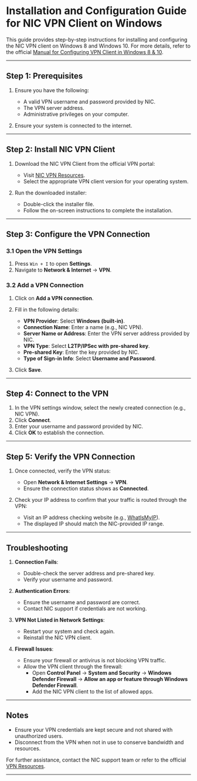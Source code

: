 # Installation and Configuration Guide for NIC VPN Client on Windows

This guide provides step-by-step instructions for installing and configuring the NIC VPN client on Windows 8 and Windows 10. For more details, refer to the official [Manual for Configuring VPN Client in Windows 8 & 10](https://vpn.nic.in/resources/manuals/Manual%20for%20Configuring%20VPN%20Client%20in%20Windows%208%20&%2010.pdf).

---

## Step 1: Prerequisites

1. Ensure you have the following:
   - A valid VPN username and password provided by NIC.
   - The VPN server address.
   - Administrative privileges on your computer.

2. Ensure your system is connected to the internet.

---

## Step 2: Install NIC VPN Client

1. Download the NIC VPN Client from the official VPN portal:
   - Visit [NIC VPN Resources](https://vpn.nic.in/resources/).
   - Select the appropriate VPN client version for your operating system.

2. Run the downloaded installer:
   - Double-click the installer file.
   - Follow the on-screen instructions to complete the installation.

---

## Step 3: Configure the VPN Connection

### 3.1 Open the VPN Settings

1. Press `Win + I` to open **Settings**.
2. Navigate to **Network & Internet** → **VPN**.

### 3.2 Add a VPN Connection

1. Click on **Add a VPN connection**.
2. Fill in the following details:
   - **VPN Provider**: Select **Windows (built-in)**.
   - **Connection Name**: Enter a name (e.g., NIC VPN).
   - **Server Name or Address**: Enter the VPN server address provided by NIC.
   - **VPN Type**: Select **L2TP/IPSec with pre-shared key**.
   - **Pre-shared Key**: Enter the key provided by NIC.
   - **Type of Sign-in Info**: Select **Username and Password**.

3. Click **Save**.

---

## Step 4: Connect to the VPN

1. In the VPN settings window, select the newly created connection (e.g., NIC VPN).
2. Click **Connect**.
3. Enter your username and password provided by NIC.
4. Click **OK** to establish the connection.

---

## Step 5: Verify the VPN Connection

1. Once connected, verify the VPN status:
   - Open **Network & Internet Settings** → **VPN**.
   - Ensure the connection status shows as **Connected**.

2. Check your IP address to confirm that your traffic is routed through the VPN:
   - Visit an IP address checking website (e.g., [WhatIsMyIP](https://whatismyipaddress.com/)).
   - The displayed IP should match the NIC-provided IP range.

---

## Troubleshooting

1. **Connection Fails**:
   - Double-check the server address and pre-shared key.
   - Verify your username and password.

2. **Authentication Errors**:
   - Ensure the username and password are correct.
   - Contact NIC support if credentials are not working.

3. **VPN Not Listed in Network Settings**:
   - Restart your system and check again.
   - Reinstall the NIC VPN client.

4. **Firewall Issues**:
   - Ensure your firewall or antivirus is not blocking VPN traffic.
   - Allow the VPN client through the firewall:
     - Open **Control Panel** → **System and Security** → **Windows Defender Firewall** → **Allow an app or feature through Windows Defender Firewall**.
     - Add the NIC VPN client to the list of allowed apps.

---

## Notes

- Ensure your VPN credentials are kept secure and not shared with unauthorized users.
- Disconnect from the VPN when not in use to conserve bandwidth and resources.

For further assistance, contact the NIC support team or refer to the official [VPN Resources](https://vpn.nic.in/resources/).

---
